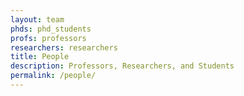 ```yaml
---
layout: team
phds: phd_students
profs: professors
researchers: researchers
title: People
description: Professors, Researchers, and Students
permalink: /people/
---
```


